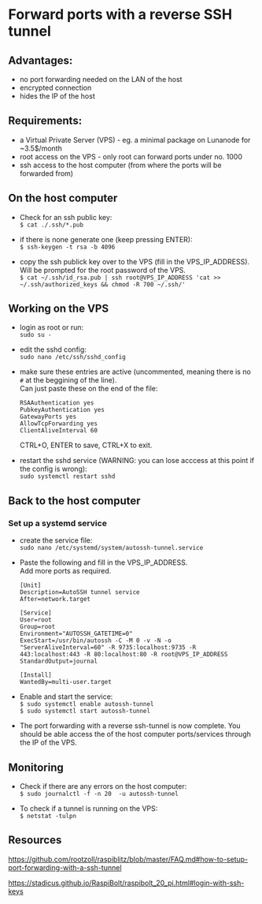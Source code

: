 # Forward ports with a reverse SSH tunnel

## Advantages: 
* no port forwarding needed on the LAN of the host
* encrypted connection
* hides the IP of the host

## Requirements:
* a Virtual Private Server (VPS) - eg. a minimal package on Lunanode for ~3.5$/month
* root access on the VPS - only root can forward ports under no. 1000
* ssh access to the host computer (from where the ports will be forwarded from)

## On the host computer 

* Check for an ssh public key:  
`$ cat ./.ssh/*.pub`

* if there is none generate one (keep pressing ENTER):  
`$ ssh-keygen -t rsa -b 4096`

* copy the ssh publick key over to the VPS (fill in the VPS_IP_ADDRESS).  
Will be prompted for the root password of the VPS.  
`$ cat ~/.ssh/id_rsa.pub | ssh root@VPS_IP_ADDRESS 'cat >> ~/.ssh/authorized_keys && chmod -R 700 ~/.ssh/'`

## Working on the VPS

* login as root or run:  
`sudo su -`

* edit the sshd config:  
`sudo nano /etc/ssh/sshd_config`

* make sure these entries are active (uncommented, meaning there is no `#` at the beggining of the line).  
Can just paste these on the end of the file:
    ```
    RSAAuthentication yes
    PubkeyAuthentication yes
    GatewayPorts yes
    AllowTcpForwarding yes
    ClientAliveInterval 60
    ```
    CTRL+O, ENTER to save, CTRL+X to exit.
 
* restart the sshd service (WARNING: you can lose acccess at this point if the config is wrong):  
`sudo systemctl restart sshd`

## Back to the host computer

### Set up a systemd service

* create the service file:   
`sudo nano /etc/systemd/system/autossh-tunnel.service`

* Paste the following and fill in the VPS_IP_ADDRESS.  
Add more ports as required.

    ```
    [Unit]
    Description=AutoSSH tunnel service
    After=network.target

    [Service]
    User=root
    Group=root
    Environment="AUTOSSH_GATETIME=0"
    ExecStart=/usr/bin/autossh -C -M 0 -v -N -o "ServerAliveInterval=60" -R 9735:localhost:9735 -R 443:localhost:443 -R 80:localhost:80 -R root@VPS_IP_ADDRESS
    StandardOutput=journal

    [Install]
    WantedBy=multi-user.target
    ```
* Enable and start the service:  
`$ sudo systemctl enable autossh-tunnel`  
`$ sudo systemctl start autossh-tunnel`

* The port forwarding with a reverse ssh-tunnel is now complete. 
You should be able access the of the host computer ports/services through the IP of the VPS.

## Monitoring

* Check if there are any errors on the host computer:  
`$ sudo journalctl -f -n 20  -u autossh-tunnel`

* To check if a tunnel is running on the VPS:  
`$ netstat -tulpn`


## Resources

https://github.com/rootzoll/raspiblitz/blob/master/FAQ.md#how-to-setup-port-forwarding-with-a-ssh-tunnel

https://stadicus.github.io/RaspiBolt/raspibolt_20_pi.html#login-with-ssh-keys
